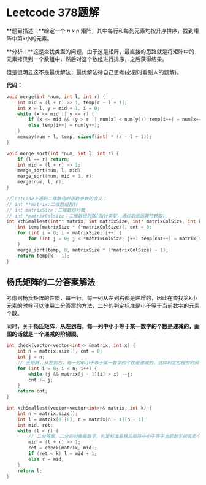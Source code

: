 # Leetcode 378题解

**题目描述：**给定一个 *n x n* 矩阵，其中每行和每列元素均按升序排序，找到矩阵中第k小的元素。

**分析：**这是查找类型的问题，由于这是矩阵，最直接的思路就是将矩阵中的元素拷贝到一个数组中，然后对这个数组进行排序，之后获得结果。

但是很明显这不是最优解法，最优解法待自己思考(必要时看别人的题解)。

**代码：**

```c++
void merge(int *num, int l, int r) {
    int mid = (l + r) >> 1, temp[r - l + 1];
    int x = l, y = mid + 1, i = 0;
    while (x <= mid || y <= r) {
        if (x <= mid && (y > r || num[x] < num[y])) temp[i++] = num[x++];
        else temp[i++] = num[y++];
    }
    memcpy(num + l, temp, sizeof(int) * (r - l + 1));
}

void merge_sort(int *num, int l, int r) {
    if (l == r) return;
    int mid = (l + r) >> 1;
    merge_sort(num, l, mid);
    merge_sort(num, mid + 1, r);
    merge(num, l, r);
}

//leetcode上遇到二维数组时函数参数的含义：
// int **matrix:二维数组指针
// int matrixSize：二维数组行数
// int *matrixColsize：二维数组列数(指针类型，通过取值运算符获取)
int kthSmallest(int** matrix, int matrixSize, int* matrixColSize, int k){
    int temp[matrixSize * (*matrixColSize)], cnt = 0;
    for (int i = 0; i < matrixSize; i++) {
        for (int j = 0; j < *matrixColSize; j++) temp[cnt++] = matrix[i][j];
    }
    merge_sort(temp, 0, matrixSize * (*matrixColSize) - 1);
    return temp[k - 1];
}
```



## 杨氏矩阵的二分答案解法

考虑到杨氏矩阵的性质，每一行，每一列从左到右都是递增的，因此在查找第k小元素的时候可以使用二分答案的方法，二分的判定标准是小于等于当前数字的元素个数。

同时，关于**杨氏矩阵，从左到右，每一列中小于等于某一数字的个数是递减的，画图的话就是一个递减的阶梯图。**

```c++
int check(vector<vector<int>> &matrix, int x) {
    int n = matrix.size(), cnt = 0;
    int j = n;
    // 氏矩阵，从左到右，每一列中小于等于某一数字的个数是递减的，这样判定过程的时间复杂度就变成了O(n + m)，这里是O(n)
    for (int i = 0; i < n; i++) {
        while (j && matrix[j - 1][i] > x) --j;
        cnt += j;
    }
    return cnt;
}

int kthSmallest(vector<vector<int>>& matrix, int k) {
    int n = matrix.size();
    int l = matrix[0][0], r = matrix[n - 1][n - 1];
    int mid, ret;
    while (l < r) {
        // 二分答案，二分的对象是数字，判定标准是杨氏矩阵中小于等于当前数字的元素个数
        mid = (l + r) >> 1;
        ret = check(matrix, mid); 
        if (ret < k) l = mid + 1;
        else r = mid;
    }
    return l;
}
```



